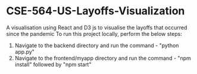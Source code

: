 # CSE-564-US-Layoffs-Visualization
A visualisation using React and D3 js to visualise the layoffs that occurred since the pandemic
To run this project locally, perform the below steps:

1. Navigate to the backend directory and run the command - "python app.py"
2. Navigate to the frontend/myapp directory and run the command - "npm install" followed by "npm start"
